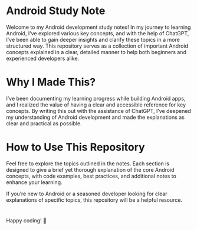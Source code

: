 # Android Study Note
Welcome to my Android development study notes! In my journey to learning Android, I’ve explored various key concepts, and with the help of ChatGPT, I’ve been able to gain deeper insights and clarify these topics in a more structured way. This repository serves as a collection of important Android concepts explained in a clear, detailed manner to help both beginners and experienced developers alike.
# Why I Made This?
I’ve been documenting my learning progress while building Android apps, and I realized the value of having a clear and accessible reference for key concepts. By writing this out with the assistance of ChatGPT, I’ve deepened my understanding of Android development and made the explanations as clear and practical as possible.
# How to Use This Repository
Feel free to explore the topics outlined in the notes. Each section is designed to give a brief yet thorough explanation of the core Android concepts, with code examples, best practices, and additional notes to enhance your learning.

If you’re new to Android or a seasoned developer looking for clear explanations of specific topics, this repository will be a helpful resource.

#
Happy coding! 🌟
#
